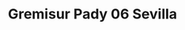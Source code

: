 ---
title: "Gremisur Pady 06 Sevilla"
url: /sevilla/gremisur-pady-06-sevilla/
shop: suministros de peluquería
---